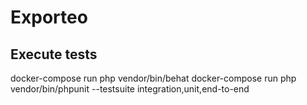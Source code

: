 # Exporteo



## Execute tests

docker-compose run php vendor/bin/behat
docker-compose run php vendor/bin/phpunit --testsuite integration,unit,end-to-end